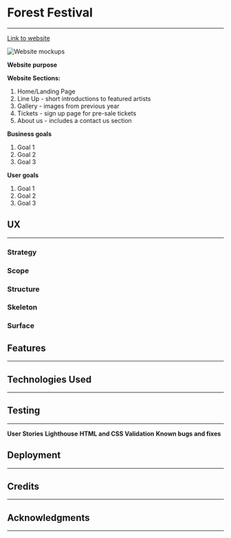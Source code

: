 # Forest Festival
---
[Link to website](https://github.com/lrchnnng/forestfest.git)

![Website mockups](image.jpg)

**Website purpose**

**Website Sections:**
1. Home/Landing Page
2. Line Up - short introductions to featured artists
3. Gallery - images from previous year
4. Tickets - sign up page for pre-sale tickets
5. About us - includes a contact us section 

**Business goals**
1. Goal 1
2. Goal 2
3. Goal 3

**User goals**
1. Goal 1
2. Goal 2
3. Goal 3


## UX
---

### Strategy

### Scope

### Structure

### Skeleton

### Surface


## Features
---

## Technologies Used
---

## Testing
---
**User Stories**
**Lighthouse**
**HTML and CSS Validation**
**Known bugs and fixes**

## Deployment
---

## Credits
---

## Acknowledgments
---
